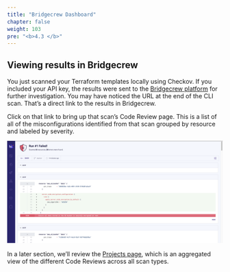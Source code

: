 ```yaml
---
title: "Bridgecrew Dashboard"
chapter: false
weight: 103
pre: "<b>4.3 </b>"
---
```


## Viewing results in Bridgecrew

You just scanned your Terraform templates locally using Checkov. If you included your API key, the results were sent to the [Bridgecrew platform](https://bridgecrew.cloud) for further investigation. You may have noticed the URL at the end of the CLI scan. That’s a direct link to the results in Bridgecrew.

Click on that link to bring up that scan’s Code Review page. This is a list of all of the misconfigurations identified from that scan grouped by resource and labeled by severity.

![Bridgecrew Code Review](images/code_review.png "Bridgecrew Code Review")

In a later section, we’ll review the [Projects page](https://www.bridgecrew.cloud/projects), which is an aggregated view of the different Code Reviews across all scan types.
